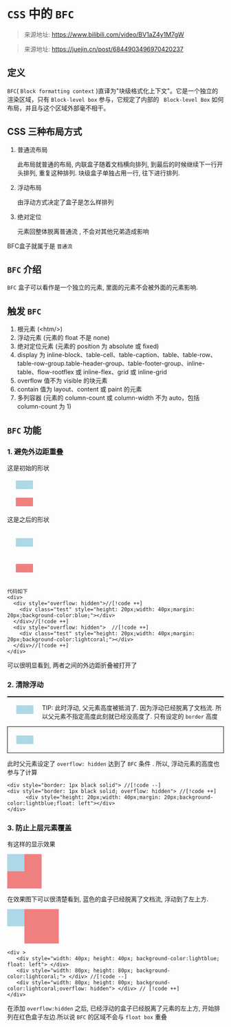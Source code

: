 # `CSS` 中的 `BFC`

> 来源地址: https://www.bilibili.com/video/BV1aZ4y1M7gW

> 来源地址: https://juejin.cn/post/6844903496970420237

## 定义

`BFC`( `Block formatting context` )直译为"块级格式化上下文"。它是一个独立的渲染区域，只有 `Block-level box` 参与，它规定了内部的 ` Block-level Box` 如何布局，并且与这个区域外部毫不相干。

## CSS 三种布局方式

1. 普通流布局

   此布局就普通的布局, 内联盒子随着文档横向排列, 到最后的时候继续下一行开头排列, 重复这种排列. 块级盒子单独占用一行, 往下进行排列.

2. 浮动布局

   由浮动方式决定了盒子是怎么样排列

3. 绝对定位

   元素回整体脱离普通流 , 不会对其他兄弟造成影响

BFC盒子就属于是 `普通流`

## `BFC` 介绍

`BFC` 盒子可以看作是一个独立的元素, 里面的元素不会被外面的元素影响.

## 触发 `BFC`

1. 根元素 (<htm\/>)
2. 浮动元素 (元素的 float 不是 none)
3. 绝对定位元素 (元素的 position 为 absolute 或 fixed)
4. display 为 inline-block、table-cell、table-caption、table、table-row、table-row-group.table-header-group、table-footer-group、inline-table、flow-rootflex 或 inline-flex、grid 或 inline-grid
5. overflow 值不为 visible 的块元素
6. contain 值为 layout、content 或 paint 的元素
7. 多列容器 (元素的 column-count 或 column-width 不为 auto，包括 column-count 为 1)

## `BFC` 功能

### 1. 避免外边距重叠

这是初始的形状

<div>
  <div class="test" style="height: 20px;width: 40px;margin: 20px;background-color:lightblue;"> </div>
  <div class="test" style="height: 20px;width: 40px;margin: 20px;background-color:lightcoral;"> </div>
</div>

这是之后的形状

<div>
<div style="overflow: hidden"> 
    <div class="test" style="height: 20px;width: 40px;margin: 20px;background-color:lightblue;"> </div>
</div>

<div style="overflow: hidden">
    <div class="test" style="height: 20px;width: 40px;margin: 20px;background-color:lightcoral;"> </div>
</div>
</div>

```html-vue
代码如下
<div>
  <div style="overflow: hidden">//[!code ++]
    <div class="test" style="height: 20px;width: 40px;margin: 20px;background-color:blue;"></div>
  </div>//[!code ++]
  <div style="overflow: hidden">  //[!code ++]
    <div class="test" style="height: 20px;width: 40px;margin: 20px;background-color:lightcoral;"></div>
  </div>//[!code ++]
</div>
```

可以很明显看到, 两者之间的外边距折叠被打开了

### 2. 清除浮动

<div style="border: 1px black solid"> 
    <div style="height: 20px;width: 40px;margin: 20px;background-color:lightblue;float: left"> </div>
</div>

TIP: 此时浮动, 父元素高度被抵消了. 因为浮动已经脱离了文档流. 所以父元素不指定高度此刻就已经没高度了. 只有设定的 `border` 高度

<div style="border: 1px black solid; overflow: hidden"> 
    <div style="height: 20px;width: 40px;margin: 20px;background-color:lightblue;float: left"> </div>
</div>

此时父元素设定了 `overflow: hidden` 达到了 `BFC` 条件 . 所以, 浮动元素的高度也参与了计算

```html-vue
<div style="border: 1px black solid"> //[!code --]
<div style="border: 1px black solid; overflow: hidden"> //[!code ++]
      <div style="height: 20px;width: 40px;margin: 20px;background-color:lightblue;float: left"></div>
</div>
```

### 3. 防止上层元素覆盖

有这样的显示效果

<div > 
   <div style="width: 40px; height: 40px; background-color:lightblue; float: left"> </div>
   <div style="width: 80px; height: 80px; background-color:lightcoral;"> </div>
</div>

在效果图下可以很清楚看到, 蓝色的盒子已经脱离了文档流, 浮动到了左上方.

<div > 
   <div style="width: 40px; height: 40px; background-color:lightblue; float: left"> </div>
   <div style="width: 80px; height: 80px; background-color:lightcoral;overflow: hidden"> </div>
</div>

```html-vue
<div >
   <div style="width: 40px; height: 40px; background-color:lightblue; float: left"> </div>
   <div style="width: 80px; height: 80px; background-color:lightcoral;"> </div> //[!code --]
   <div style="width: 80px; height: 80px; background-color:lightcoral;overflow: hidden"> </div> // [!code ++]
</div>
```

在添加 `overflow:hidden` 之后, 已经浮动的盒子已经脱离了元素的左上方, 开始排列在红色盒子左边.所以说 `BFC` 的区域不会与 `float box` 重叠
